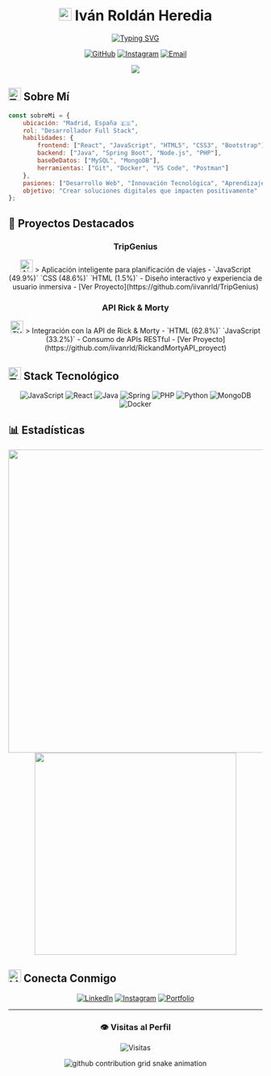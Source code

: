 <div align="center">
  
# <img src="https://raw.githubusercontent.com/Tarikul-Islam-Anik/Animated-Fluent-Emojis/master/Emojis/Objects/Laptop.png" alt="Laptop" width="25" height="25" /> Iván Roldán Heredia

[<img src="https://readme-typing-svg.demolab.com?font=Fira+Code&weight=600&size=28&duration=3000&pause=1000&color=79C5F7&center=true&vCenter=true&multiline=true&repeat=true&width=600&height=100&lines=Desarrollador+Full+Stack;Construyendo+el+Futuro+Digital" alt="Typing SVG" />](https://git.io/typing-svg)

[![GitHub](https://img.shields.io/badge/GitHub-iivanrld-181717?style=for-the-badge&logo=github&logoColor=white)](https://github.com/iivanrld)
[![Instagram](https://img.shields.io/badge/Instagram-iivan__rld-E4405F?style=for-the-badge&logo=instagram&logoColor=white&animated=true)](https://instagram.com/iivan_rld)
[![Email](https://img.shields.io/badge/Email-ivanrld.02%40gmail.com-4285F4?style=for-the-badge&logo=gmail&logoColor=white)](mailto:ivanrld.02@gmail.com)

<img src="https://github-stats-alpha.vercel.app/api?username=iivanrld&cc=22272e&tc=37BCF6&ic=fff&bc=0000">

</div>

## <img src="https://raw.githubusercontent.com/Tarikul-Islam-Anik/Animated-Fluent-Emojis/master/Emojis/People/Technologist.png" alt="Technologist" width="25" height="25" /> Sobre Mí

```javascript
const sobreMi = {
    ubicación: "Madrid, España 🇪🇸",
    rol: "Desarrollador Full Stack",
    habilidades: {
        frontend: ["React", "JavaScript", "HTML5", "CSS3", "Bootstrap"],
        backend: ["Java", "Spring Boot", "Node.js", "PHP"],
        baseDeDatos: ["MySQL", "MongoDB"],
        herramientas: ["Git", "Docker", "VS Code", "Postman"]
    },
    pasiones: ["Desarrollo Web", "Innovación Tecnológica", "Aprendizaje Continuo"],
    objetivo: "Crear soluciones digitales que impacten positivamente"
};
```

## 🚀 Proyectos Destacados

<div align="center">

### TripGenius
<img src="https://raw.githubusercontent.com/Tarikul-Islam-Anik/Animated-Fluent-Emojis/master/Emojis/Travel%20and%20places/Airplane.png" alt="Airplane" width="25" height="25" />
> Aplicación inteligente para planificación de viajes
- `JavaScript (49.9%)` `CSS (48.6%)` `HTML (1.5%)`
- Diseño interactivo y experiencia de usuario inmersiva
- [Ver Proyecto](https://github.com/iivanrld/TripGenius)

### API Rick & Morty
<img src="https://raw.githubusercontent.com/Tarikul-Islam-Anik/Animated-Fluent-Emojis/master/Emojis/Objects/Television.png" alt="TV" width="25" height="25" />
> Integración con la API de Rick & Morty
- `HTML (62.8%)` `JavaScript (33.2%)`
- Consumo de APIs RESTful
- [Ver Proyecto](https://github.com/iivanrld/RickandMortyAPI_proyect)

</div>

## <img src="https://raw.githubusercontent.com/Tarikul-Islam-Anik/Animated-Fluent-Emojis/master/Emojis/Objects/Hammer%20and%20Wrench.png" alt="Tools" width="25" height="25" /> Stack Tecnológico

<div align="center">

![JavaScript](https://img.shields.io/badge/JavaScript-F7DF1E?style=for-the-badge&logo=javascript&logoColor=black)
![React](https://img.shields.io/badge/React-61DAFB?style=for-the-badge&logo=react&logoColor=black)
![Java](https://img.shields.io/badge/Java-ED8B00?style=for-the-badge&logo=openjdk&logoColor=white)
![Spring](https://img.shields.io/badge/Spring-6DB33F?style=for-the-badge&logo=spring&logoColor=white)
![PHP](https://img.shields.io/badge/PHP-777BB4?style=for-the-badge&logo=php&logoColor=white)
![Python](https://img.shields.io/badge/Python-3776AB?style=for-the-badge&logo=python&logoColor=white)
![MongoDB](https://img.shields.io/badge/MongoDB-47A248?style=for-the-badge&logo=mongodb&logoColor=white)
![Docker](https://img.shields.io/badge/Docker-2496ED?style=for-the-badge&logo=docker&logoColor=white)

</div>

## 📊 Estadísticas

<div align="center">
  <img src="https://github-readme-streak-stats.herokuapp.com/?user=iivanrld&theme=tokyonight&hide_border=true" width="600">
  <img src="https://github-readme-stats.vercel.app/api/top-langs/?username=iivanrld&layout=compact&theme=tokyonight&hide_border=true" width="400">
</div>

## <img src="https://raw.githubusercontent.com/Tarikul-Islam-Anik/Animated-Fluent-Emojis/master/Emojis/Objects/Link.png" alt="Link" width="25" height="25" /> Conecta Conmigo

<div align="center">
  
[![LinkedIn](https://img.shields.io/badge/LinkedIn-0A66C2?style=for-the-badge&logo=linkedin&logoColor=white)](https://linkedin.com/in/tu-perfil)
[![Instagram](https://img.shields.io/badge/Instagram-E4405F?style=for-the-badge&logo=instagram&logoColor=white)](https://instagram.com/iivan_rld)
[![Portfolio](https://img.shields.io/badge/Portfolio-000000?style=for-the-badge&logo=firefox&logoColor=white)](https://tu-portfolio.com)

</div>

---

<div align="center">
  
### 👁️ Visitas al Perfil
  
![Visitas](https://komarev.com/ghpvc/?username=iivanrld&color=37BCF6&style=for-the-badge)

<picture>
  <source media="(prefers-color-scheme: dark)" srcset="https://raw.githubusercontent.com/iivanrld/iivanrld/output/github-contribution-grid-snake-dark.svg">
  <source media="(prefers-color-scheme: light)" srcset="https://raw.githubusercontent.com/iivanrld/iivanrld/output/github-contribution-grid-snake.svg">
  <img alt="github contribution grid snake animation" src="https://raw.githubusercontent.com/iivanrld/iivanrld/output/github-contribution-grid-snake.svg">
</picture>

</div>
